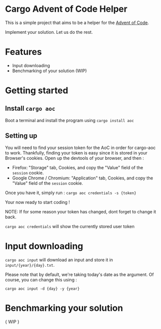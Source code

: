 # Cargo Advent of Code Helper

This is a simple project that aims to be a helper for the [Advent of Code](https://adventofcode.com). 

Implement your solution. Let us do the rest.

# Features
* Input downloading 
* Benchmarking of your solution (WIP)

# Getting started

## Install `cargo aoc`

Boot a terminal and install the program using `cargo install aoc`

## Setting up

You will need to find your session token for the AoC in order for cargo-aoc to work. Thankfully, finding your token is easy since it is stored in your Browser's cookies. Open up the devtools of your browser, and then :

* Firefox: "Storage" tab, Cookies, and copy the "Value" field of the `session` cookie.
* Google Chrome / Chromium: "Application" tab, Cookies, and copy the "Value" field of the `session` cookie.

Once you have it, simply run : `cargo aoc credentials -s {token}`

Your now ready to start coding ! 

NOTE: If for some reason your token has changed, dont forget to change it back. 

`cargo aoc credentials` will show the currently stored user token

# Input downloading 

`cargo aoc input` will download an input and store it in `input/{year}/{day}.txt`. 

Please note that by default, we're taking today's date as the argument. Of course, you can change this using : 

`cargo aoc input -d {day} -y {year}`

# Benchmarking your solution

{ WIP }
